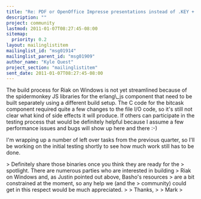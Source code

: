 ```yaml
---
title: "Re: PDF or OpenOffice Impresse presentations instead of .KEY +	Windows question"
description: ""
project: community
lastmod: 2011-01-07T08:27:45-08:00
sitemap:
  priority: 0.2
layout: mailinglistitem
mailinglist_id: "msg01914"
mailinglist_parent_id: "msg01909"
author_name: "Kyle Quest"
project_section: "mailinglistitem"
sent_date: 2011-01-07T08:27:45-08:00
---
```



The build process for Riak on Windows is not yet streamlined because
of the spidermonkey JS libraries for the erlang\\_js component that need
to be built separately using a different build setup. The C code for
the bitcask component required quite a few changes to the file I/O
code, so it's still not clear what kind of side effects it will
produce. If others can participate in the testing process that would
be definitely helpful because I assume a few performance issues and
bugs will show up here and there :-)

I'm wrapping up a number of left over tasks from the previous quarter,
so I'll be working on the initial testing shortly to see how much work
still has to be done.

&gt; Definitely share those binaries once you think they are ready for the
&gt; spotlight. There are numerous parties who are interested in building
&gt; Riak on Windows and, as Justin pointed out above, Basho's resources
&gt; are a bit constrained at the moment, so any help we (and the
&gt; community) could get in this respect would be much appreciated.
&gt;
&gt; Thanks,
&gt;
&gt; Mark
&gt;

